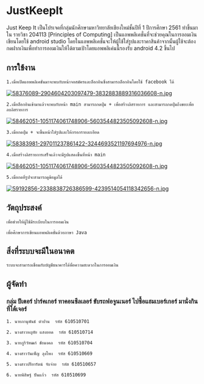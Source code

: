 # JustKeepIt
Just Keep It เป็นโปรเจคที่กลุ่มนักศึกษามหาวิทยาลัยเชียงใหม่ชั้นปีที่ 1 ปีการศึกษา 2561 ทำขึ้นมาใน รายวิชา 204113 [Principles of Computing] เป็นแอพพลิเคชั่นที่จะช่วยคุณในการออมเงินเขียนโดยใช้ android studio โดยในแอพพลิเคชั่นจะให้ผู้ใช้ใส่รูปและราคาสินค้าจากนั้นผู้ใช้จะต้องกดฝากเงินเพื่อทำการออมเงินให้ได้ตามเป้าโดยแอพพลิเค่นนี้รองรับ android 4.2 ขึ้นไป

## การใช้งาน
    1.เมื่อเปิดแอพพลิเคชั่นมาจะพบกับหน้าจอสมัครและล็อกอินซึ่งสามารถล็อกอินโดยใช้ facebook ได้
    
[![58376089-2904604203097479-3832883889316036608-n.jpg](https://i.postimg.cc/Y0MhyGy7/58376089-2904604203097479-3832883889316036608-n.jpg)](https://postimg.cc/bDVyZJhV)
    
    2.เมื่อล็อกอินเข้ามาแล้วจะพบกับหน้า main สามารถกดปุ่ม + เพื่อสร้างลิสรายการ และสามารถกดปุ่มถึงขยะเพื่อลบลิสรายการ
    
[![58462051-1051174061748906-5603544823505092608-n.jpg](https://i.postimg.cc/gJDYjMN9/58462051-1051174061748906-5603544823505092608-n.jpg)](https://postimg.cc/qhNfZxPQ)

    3.เมื่อกดปุ่ม + จะขึ้นหน้าใส่รูปและให้กรอกรายละเอียด
[![58383981-297011237861422-3244693521197694976-n.jpg](https://i.postimg.cc/6psDsrfC/58383981-297011237861422-3244693521197694976-n.jpg)](https://postimg.cc/6y0HnGSQ)

    4.เมื่อสร้างลิสรายการเสร็จแล้วจะมีรูปแสดงขึ้นที่หน้า main
[![58462051-1051174061748906-5603544823505092608-n.jpg](https://i.postimg.cc/gJDYjMN9/58462051-1051174061748906-5603544823505092608-n.jpg)](https://postimg.cc/qhNfZxPQ)

    5.เมื่อกดที่รูปจะสามารถดูข้อมูลได้
[![59192856-2338838726386599-4239514054118342656-n.jpg](https://i.postimg.cc/Dz467HfZ/59192856-2338838726386599-4239514054118342656-n.jpg)](https://postimg.cc/8FDMHy6Q)

## วัตถุประสงค์

	เพื่อช่วยให้ผู้ใช้มีระเบียบในการออมเงิน
  
	เพื่อศึกษาการเขียนแอพพลิเคชั่นด้วยภาษา Java
  
## สิ่งที่ระบบจะมีในอนาคต

	ระบบจะสามารถเชื่อมกับบัญชีธนาคารได้พื่อความสะดวกในการออมเงิน
  

## ผู้จัดทำ

   ### กลุ่ม ปีเตอร์ ปาร์คเกอร์ ทาคอนซีลเลอร์ ขับรถฟอจูนเนอร์ ไปซื้อแฮมเบอร์เกอร์ มานั่งกินที่ใต้เจอร์
  
  	1. นายภานุพันธ์ ตำปาน  รหัส 610510701 
  
  	2. นางสาวหฤทัย แสงยอด  รหัส 610510714 
  
  	3. นายภูริวัฑฒก์ ชัยมงคล  รหัส 610510704
  
  	4. นางสาววันเพ็ญ ลุงโพง  รหัส 610510669
  
  	5. นางสาวปรียารัตน์ จับจ่าย  รหัส 610510657
  
  	6. นายพิสิษฐ์ ปันแก้ว  รหัส 610510699

